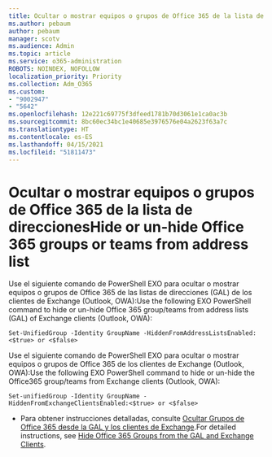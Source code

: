 ```yaml
---
title: Ocultar o mostrar equipos o grupos de Office 365 de la lista de direcciones
ms.author: pebaum
author: pebaum
manager: scotv
ms.audience: Admin
ms.topic: article
ms.service: o365-administration
ROBOTS: NOINDEX, NOFOLLOW
localization_priority: Priority
ms.collection: Adm_O365
ms.custom:
- "9002947"
- "5642"
ms.openlocfilehash: 12e221c69775f3dfeed1781b70d3061e1ca0ac3b
ms.sourcegitcommit: 8bc60ec34bc1e40685e3976576e04a2623f63a7c
ms.translationtype: HT
ms.contentlocale: es-ES
ms.lasthandoff: 04/15/2021
ms.locfileid: "51811473"
---
```

# <a name="hide-or-un-hide-office-365-groups-or-teams-from-address-list"></a><span data-ttu-id="de526-102">Ocultar o mostrar equipos o grupos de Office 365 de la lista de direcciones</span><span class="sxs-lookup"><span data-stu-id="de526-102">Hide or un-hide Office 365 groups or teams from address list</span></span>

<span data-ttu-id="de526-103">Use el siguiente comando de PowerShell EXO para ocultar o mostrar equipos o grupos de Office 365 de las listas de direcciones (GAL) de los clientes de Exchange (Outlook, OWA):</span><span class="sxs-lookup"><span data-stu-id="de526-103">Use the following EXO PowerShell command to hide or un-hide Office 365 group/teams from address lists (GAL) of Exchange clients (Outlook, OWA):</span></span>

`
    Set-UnifiedGroup -Identity GroupName -HiddenFromAddressListsEnabled:<$true> or <$false>
`

<span data-ttu-id="de526-104">Use el siguiente comando de PowerShell EXO para ocultar o mostrar equipos o grupos de Office 365 de los clientes de Exchange (Outlook, OWA):</span><span class="sxs-lookup"><span data-stu-id="de526-104">Use the following EXO PowerShell command to hide or un-hide the Office365 group/teams from Exchange clients (Outlook, OWA):</span></span>

`
    Set-unifiedGroup -Identity GroupName -HiddenFromExchangeClientsEnabled:<$true> or <$false>
`

- <span data-ttu-id="de526-105">Para obtener instrucciones detalladas, consulte [Ocultar Grupos de Office 365 desde la GAL y los clientes de Exchange](https://docs.microsoft.com/schooldatasync/hide-office-365-groups-from-the-gal).</span><span class="sxs-lookup"><span data-stu-id="de526-105">For detailed instructions, see [Hide Office 365 Groups from the GAL and Exchange Clients](https://docs.microsoft.com/schooldatasync/hide-office-365-groups-from-the-gal).</span></span>
